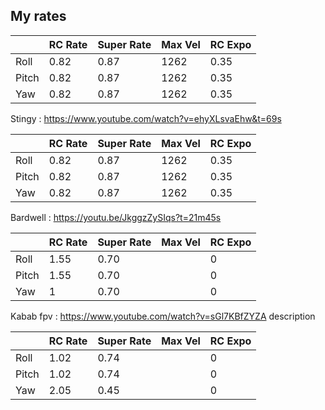 ## My rates

|      |RC Rate |Super Rate |Max Vel  |RC Expo |
|------|--------|-----------|---------|--------|
|Roll  |0.82    |0.87       |1262     |0.35    |
|Pitch |0.82    |0.87       |1262     |0.35    |
|Yaw   |0.82    |0.87       |1262     |0.35    |

Stingy : https://www.youtube.com/watch?v=ehyXLsvaEhw&t=69s

|      |RC Rate |Super Rate |Max Vel  |RC Expo |
|------|--------|-----------|---------|--------|
|Roll  |0.82    |0.87       |1262     |0.35    |
|Pitch |0.82    |0.87       |1262     |0.35    |
|Yaw   |0.82    |0.87       |1262     |0.35    |

Bardwell : https://youtu.be/JkggzZySIqs?t=21m45s

|      |RC Rate |Super Rate |Max Vel  |RC Expo |
|------|--------|-----------|---------|--------|
|Roll  |1.55    |0.70       |         |0       |
|Pitch |1.55    |0.70       |         |0       |
|Yaw   |1       |0.70       |         |0       |

Kabab fpv : https://www.youtube.com/watch?v=sGl7KBfZYZA description

|      |RC Rate |Super Rate |Max Vel  |RC Expo |
|------|--------|-----------|---------|--------|
|Roll  |1.02    |0.74       |         |0       |
|Pitch |1.02    |0.74       |         |0       |
|Yaw   |2.05    |0.45       |         |0       |

